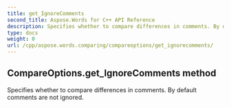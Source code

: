 ```yaml
---
title: get_IgnoreComments
second_title: Aspose.Words for C++ API Reference
description: Specifies whether to compare differences in comments. By default comments are not ignored. 
type: docs
weight: 0
url: /cpp/aspose.words.comparing/compareoptions/get_ignorecomments/
---
```

## CompareOptions.get_IgnoreComments method


Specifies whether to compare differences in comments. By default comments are not ignored.

